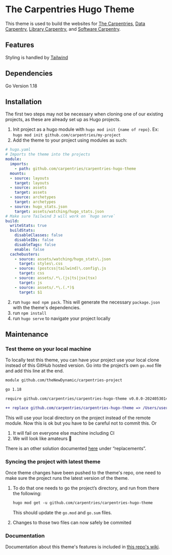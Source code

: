 # The Carpentries Hugo Theme

This theme is used to build the websites for [The Carpentries](https://github.com/carpentries/carpentries.org), [Data Carpentry](https://github.com/datacarpentry/datacarpentry.org), [Library Carpentry](https://github.com/LibraryCarpentry/librarycarpentry.org), and [Software Carpentry](https://github.com/swcarpentry/software-carpentry.org/).  

## Features

Styling is handled by [Tailwind](https://tailwindcss.com/)

## Dependencies
Go Version 1.18

## Installation

The first two steps may not be necessary when cloning one of our existing projects, as these are already set up as Hugo projects.  

1. Init project as a hugo module with `hugo mod init {name of repo}`. Ex: `hugo mod init github.com/carpentries/my-project`
2. Add the theme to your project using modules as such:

```yaml
# hugo.yaml
# Imports the theme into the projects
module:
  imports:
    - path: github.com/carpentries/carpentries-hugo-theme
  mounts:
  - source: layouts
    target: layouts
  - source: assets
    target: assets
  - source: archetypes
    target: archetypes
  - source: hugo_stats.json
    target: assets/watching/hugo_stats.json
# Make sure Tailwind 3 will work on `hugo serve`
build:
  writeStats: true
  buildStats:
    disableClasses: false
    disableIDs: false
    disableTags: false
    enable: false
  cachebusters:
    - source: assets/watching/hugo_stats\.json
      target: styles\.css
    - source: (postcss|tailwind)\.config\.js
      target: css
    - source: assets/.*\.(js|ts|jsx|tsx)
      target: js
    - source: assets/.*\.(.*)$
      target: $1
```

2. run `hugo mod npm pack`. This will generate the necessary `package.json` with the theme's dependencies.
3. run `npm install`
4. run `hugo serve` to navigate your project locally


## Maintenance

### Test theme on your local machine

To locally test this theme, you can have your project use your local clone instead of this GitHub hosted version.  Go into the project’s own `go.mod` file and add this line at the end.

```diff
module github.com/theNewDynamic/carpentries-project

go 1.18

require github.com/carpentries/carpentries-hugo-theme v0.0.0-20240530145900-caf8617804d0 // indirect

++ replace github.com/carpentries/carpentries-hugo-theme => /Users/username/path/to/dir/carpentries-hugo-theme
```

This will use your local directory on the project instead of the remote module. Now this is ok but you have to be careful not to commit this. Or

1. It will fail on everyone else machine including CI
2. We will look like amateurs 🤪

There is an other solution documented [here](https://gohugo.io/hugo-modules/configuration/#module-configuration-top-level) under “replacements”.

### Syncing the project with latest theme

Once theme changes have been pushed to the theme's repo, one need to make sure the project runs the latest version of the theme.

1. To do that one needs to go the project’s directory, and run from there the following:

    ```diff
    hugo mod get -u github.com/carpentries/carpentries-hugo-theme
    ```

    This should update the `go.mod` and `go.sum` files.

2. Changes to those two files can now safely be commited

### Documentation 

Documentation about this theme's features is included in [this repo's wiki](https://github.com/carpentries/carpentries-hugo-theme/wiki).
